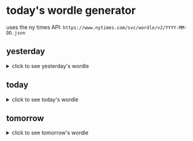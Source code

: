 # today's wordle generator

uses the ny times API: `https://www.nytimes.com/svc/wordle/v2/YYYY-MM-DD.json`

## yesterday

<details>
    <summary>click to see yesterday's wordle</summary>

    octet

</details>

## today

<details>
    <summary>click to see today's wordle</summary>

    truly

</details>

## tomorrow

<details>
    <summary>click to see tomorrow's wordle</summary>

    event

</details>
